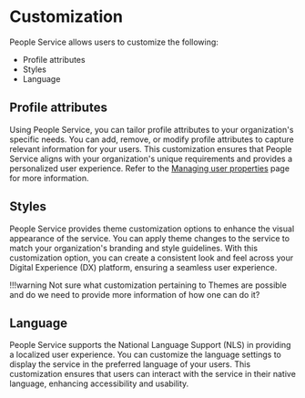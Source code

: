 # Customization

People Service allows users to customize the following:

- Profile attributes
- Styles
- Language

## Profile attributes

Using People Service, you can tailor profile attributes to your organization's specific needs. You can add, remove, or modify profile attributes to capture relevant information for your users. This customization ensures that People Service aligns with your organization's unique requirements and provides a personalized user experience. Refer to the [Managing user properties](../administration/managing_user_properties.md) page for more information.

## Styles

People Service provides theme customization options to enhance the visual appearance of the service. You can apply theme changes to the service to match your organization's branding and style guidelines. With this customization option, you can create a consistent look and feel across your Digital Experience (DX) platform, ensuring a seamless user experience.

!!!warning
    Not sure what customization pertaining to Themes are possible and do we need to provide more information of how one can do it?

## Language

People Service supports the National Language Support (NLS) in providing a localized user experience. You can customize the language settings to display the service in the preferred language of your users. This customization ensures that users can interact with the service in their native language, enhancing accessibility and usability.
